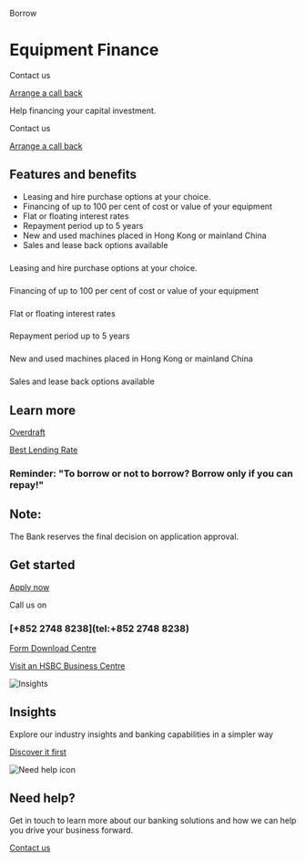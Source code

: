 Borrow

# Equipment Finance

Contact us

[Arrange a call back](https://www.business.hsbc.com.hk/en-gb/arrange-a-call-back-lending)

Help financing your capital investment.

Contact us

[Arrange a call back](https://www.business.hsbc.com.hk/en-gb/arrange-a-call-back-lending)

## Features and benefits

* Leasing and hire purchase options at your choice.
* Financing of up to 100 per cent of cost or value of your equipment
* Flat or floating interest rates
* Repayment period up to 5 years
* New and used machines placed in Hong Kong or mainland China
* Sales and lease back options available

### 

Leasing and hire purchase options at your choice.

### 

Financing of up to 100 per cent of cost or value of your equipment

### 

Flat or floating interest rates

### 

Repayment period up to 5 years

### 

New and used machines placed in Hong Kong or mainland China

### 

Sales and lease back options available

## Learn more

[Overdraft](/en-gb/products/overdraft)

[Best Lending Rate](/en-gb/regulations/best-lending-rate)

### Reminder: "To borrow or not to borrow? Borrow only if you can repay!"

## Note:

The Bank reserves the final decision on application approval.

## Get started

[Apply now](https://www.business.hsbc.com.hk/en-gb/arrange-a-call-back-lending)

Call us on

### [+852 2748 8238](tel:+852 2748 8238)

[Form Download Centre](/en-gb/help-centre/business-forms/commercial-insurance-forms)

[Visit an HSBC Business Centre](/en-gb/products/hsbc-business-centres)

![Insights](/-/media/media/product-solution/theme-type/img-onboarding.png?h=1413&iar=0&w=1440&hash=0E9CE212C1F6AFCE9D0FE384CA6DCC0A "Insights")

## Insights

Explore our industry insights and banking capabilities in a simpler way

[Discover it first](/en-gb/insights)

![Need help icon](/-/media/media/common/images/contact-us-img.png?h=604&iar=0&w=768&hash=A5675187A2C4B175E0CA7B5AD27C3A66 "Need help icon")

## Need help?

Get in touch to learn more about our banking solutions and how we can help you drive your business forward.

[Contact us](/en-gb/arrange-a-call-back-general)